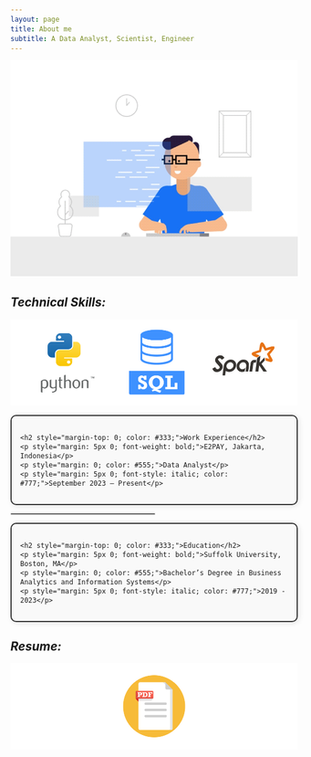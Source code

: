 ```yaml
---
layout: page
title: About me
subtitle: A Data Analyst, Scientist, Engineer
---
```


![Crepe](/assets/img/3.gif)

## *Technical Skills:*

![Crepe](/assets/img/tools.png)

<div style="
    border: 2px solid #333; 
    padding: 15px; 
    border-radius: 10px; 
    background: #f9f9f9; 
    box-shadow: 2px 2px 10px rgba(0, 0, 0, 0.1); 
    max-width: 750px; 
    font-family: Arial, sans-serif;">
  
    <h2 style="margin-top: 0; color: #333;">Work Experience</h2>
    <p style="margin: 5px 0; font-weight: bold;">E2PAY, Jakarta, Indonesia</p>
    <p style="margin: 0; color: #555;">Data Analyst</p>
    <p style="margin: 5px 0; font-style: italic; color: #777;">September 2023 – Present</p>
</div>
<hr style="width:50%; border:1px solid #ccc;">
<div style="
    border: 2px solid #333; 
    padding: 15px; 
    border-radius: 10px; 
    background: #f9f9f9; 
    box-shadow: 2px 2px 10px rgba(0, 0, 0, 0.1); 
    max-width: 750px; 
    font-family: Arial, sans-serif;">
    
    <h2 style="margin-top: 0; color: #333;">Education</h2>
    <p style="margin: 5px 0; font-weight: bold;">Suffolk University, Boston, MA</p>
    <p style="margin: 0; color: #555;">Bachelor’s Degree in Business Analytics and Information Systems</p>
    <p style="margin: 5px 0; font-style: italic; color: #777;">2019 - 2023</p>
</div>

## *Resume:*

[![Description](assets/img/resumelogo.png)](/assets/RESUME.pdf)



